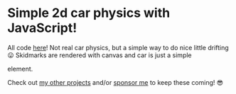 # Simple 2d car physics with JavaScript!

All code [here](https://github.com/pakastin/car/blob/master/car.js)! Not real car physics, but a simple way to do nice little drifting 😛 Skidmarks are rendered with canvas and car is just a simple <div> element.

Check out [my other projects](https://github.com/pakastin) and/or [sponsor me](https://github.com/sponsors/pakastin) to keep these coming! 😎
